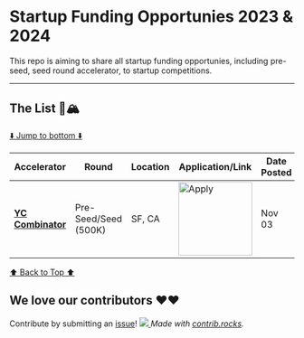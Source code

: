 # Startup Funding Opportunies 2023 & 2024

This repo is aiming to share all startup funding opportunies, including pre-seed, seed round accelerator, to startup competitions.
<!-- 
🙏 **Contribute by submitting an [issue](https://github.com/SimplifyJobs/Summer2024-Internships/issues/new/choose)! See the contribution guidelines [here](./CONTRIBUTING.md)!** 🙏 -->

---

## The List 🚴🏔
[⬇️ Jump to bottom ⬇️](https://github.com/SimplifyJobs/Summer2024-Internships#we-love-our-contributors-%EF%B8%8F%EF%B8%8F)
<!-- Please leave a one line gap between this and the table TABLE_START (DO NOT CHANGE THIS LINE) -->

| Accelerator | Round | Location | Application/Link | Date Posted |
| ------- | ---- | -------- | ---------------- | ----------- |
| **[YC Combinator](https://www.ycombinator.com/apply)** | Pre-Seed/Seed (500K) | SF, CA | <a href="https://www.ycombinator.com/apply"><img src="https://i.imgur.com/w6lyvuC.png" width="130" alt="Apply"></a> | Nov 03 |


<!-- Please leave a one line gap between this and the table TABLE_END (DO NOT CHANGE THIS LINE) -->
[⬆️ Back to Top ⬆️](https://github.com/SimplifyJobs/Summer2024-Internships#the-list-)

## We love our contributors ❤️❤️

Contribute by submitting an [issue](https://github.com/SimplifyJobs/Summer2024-Internships/issues/new/choose)!
<a href="https://github.com/pittcsc/Summer2024-Internships/graphs/contributors">
<img src="https://contrib.rocks/image?repo=pittcsc/Summer2024-Internships&columns=24&max=480" />
</a>
_Made with [contrib.rocks](https://contrib.rocks)._
